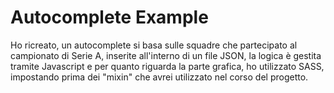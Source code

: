 # Autocomplete Example

Ho ricreato, un autocomplete si basa sulle squadre che partecipato al campionato di Serie A, 
inserite all'interno di un file JSON, la logica è gestita tramite Javascript e per quanto riguarda la parte grafica,
ho utilizzato SASS, impostando prima dei "mixin" che avrei utilizzato nel corso del progetto.
